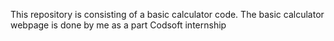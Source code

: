 This repository is consisting of a basic calculator code. The basic calculator webpage is done by me as a part Codsoft internship
